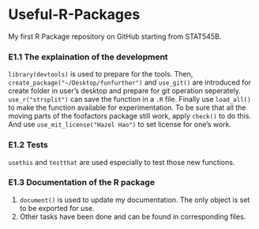 
# Useful-R-Packages

My first R Package repository on GitHub starting from STAT545B.

### E1.1 The explaination of the development

`library(devtools)` is used to prepare for the tools. Then,
`create_package("~/Desktop/funfurther")` and `use_git()` are introduced
for create folder in user’s desktop and prepare for git operation
seperately. `use_r("strsplit")` can save the function in a `.R` file.
Finally use `load_all()` to make the function available for
experimentation. To be sure that all the moving parts of the foofactors
package still work, apply `check()` to do this. And use
`use_mit_license("Hazel Hao")` to set license for one’s work.

### E1.2 Tests

`usethis` and `testthat` are used especially to test those new
functions.

### E1.3 Documentation of the R package

1.  `document()` is used to update my documentation. The only object is
    set to be exported for use.
2.  Other tasks have been done and can be found in corresponding files.
